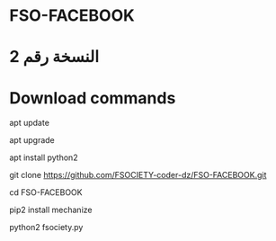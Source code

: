 # FSO-FACEBOOK

# النسخة رقم 2 

# Download commands

apt update

apt upgrade

apt install python2

git clone https://github.com/FSOCIETY-coder-dz/FSO-FACEBOOK.git

cd FSO-FACEBOOK

pip2 install mechanize

python2 fsociety.py
